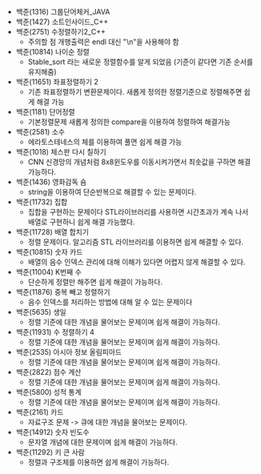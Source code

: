 - 백준(1316) 그룹단어체커\_JAVA
- 백준(1427) 소트인사이드\_C++
- 백준(2751) 수정렬하기2_C++
  - 주의할 점 개행출력은 endl 대신 "\n"을 사용해야 함
- 백준(10814) 나이순 정렬
  - Stable_sort 라는 새로운 정렬함수를 알게 되었음 (기준이 같다면 기존 순서를 유지해줌)
- 백준(11651) 좌표정렬하기 2
  - 기존 좌표정렬하기 변환문제이다. 새롭게 정의한 정렬기준으로 정렬해주면 쉽게 해결 가능
- 백준(1181) 단어정렬
  - 기본정렬문제 새롭게 정의한 compare을 이용하여 정렬하여 해결가능
- 백준(2581) 소수
  - 에라토스테네스의 체를 이용하여 풀면 쉽게 해결 가능
- 백준(1018) 체스판 다시 칠하기
  - CNN 신경망의 개념처럼 8x8윈도우를 이동시켜가면서 최솟값을 구하면 해결가능하다.
- 백준(1436) 영화감독 숌
  - string을 이용하여 단순반복으로 해결할 수 있는 문제이다.
- 백준(11732) 집합
  - 집합을 구현하는 문제이다 STL라이브러리를 사용하면 시간초과가 계속 나서 배열로 구현하니 쉽게 해결 가능했다.
- 백준(11728) 배열 합치기
  - 정렬 문제이다. 알고리즘 STL 라이브러리를 이용하면 쉽게 해결할 수 있다.
- 백준(10815) 숫자 카드
  - 배열의 음수 인덱스 관리에 대해 이해가 있다면 어렵지 않게 해결할 수 있다.
- 백준(11004) K번째 수
  - 단순하게 정렬만 해주면 쉽게 해결이 가능하다.
- 백준(11876) 중복 빼고 정렬하기
  - 음수 인덱스를 처리하는 방법에 대해 알 수 있는 문제이다 
- 백준(5635) 생일
  - 정렬 기준에 대한 개념을 물어보는 문제이며 쉽게 해결이 가능하다.
- 백준(11931) 수 정렬하기 4
  - 정렬 기준에 대한 개념을 물어보는 문제이며 쉽게 해결이 가능하다.
- 백준(2535) 아시아 정보 올림피아드
  - 정렬 기준에 대한 개념을 물어보는 문제이며 쉽게 해결이 가능하다.
- 백준(2822) 점수 계산
  - 정렬 기준에 대한 개념을 물어보는 문제이며 쉽게 해결이 가능하다. 
- 백준(5800) 성적 통계
  - 정렬 기준에 대한 개념을 물어보는 문제이며 쉽게 해결이 가능하다. 
- 백준(2161) 카드
  - 자료구조 문제 -> 큐에 대한 개념을 물어보는 문제이다.
- 백준(14912) 숫자 빈도수
  - 문자열 개념에 대한 문제이며 쉽게 해결이 가능하다.
- 백준(11292) 키 큰 사람
  - 정렬과 구조체를 이용하면 쉽게 해결이 가능하다.